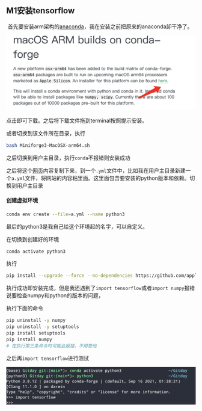 ## M1安装tensorflow

​	首先要安装arm架构的[anaconda](https://conda-forge.org/blog/posts/2020-10-29-macos-arm64/)，我在安装之前把原来的anaconda卸干净了。

<img src="M1_tensorflow.assets/image-20210918135412119.png" alt="image-20210918135412119" style="zoom: 50%;" />

点击即可下载。之后将下载文件拖到terminal按照提示安装。

或者切换到该文件所在目录，执行

```bash
bash Miniforge3-MacOSX-arm64.sh
```

之后切换到用户主目录，执行`conda`不报错则安装成功

之后将这个[网页](https://raw.githubusercontent.com/mwidjaja1/DSOnMacARM/main/environment.yml)内容复制下来，到一个`.yml`文件中，比如我在用户主目录新建一个`a.yml`文件，将网站的内容粘里面。这里面包含要安装的python版本和依赖。切换到用户主目录

#### 创建虚拟环境

```bash
conda env create --file=a.yml --name python3
```

最后的python3是我自己给这个环境起的名字，可以自定义。

在切换到创建好的环境

```bash
conda activate python3
```

执行

```bash
pip install --upgrade --force --no-dependencies https://github.com/apple/tensorflow_macos/releases/download/v0.1alpha3/tensorflow_macos-0.1a3-cp38-cp38-macosx_11_0_arm64.whl https://github.com/apple/tensorflow_macos/releases/download/v0.1alpha3/tensorflow_addons_macos-0.1a3-cp38-cp38-macosx_11_0_arm64.whl
```

执行成功即安装完成，但是我还遇到了`import tensorflow`或者`import numpy`报错说要检查numpy和python的版本的问题，

执行下面的命令

```bash
pip uninstall -y numpy
pip uninstall -y setuptools
pip install setuptools
pip install numpy
# 在执行第三条命令时可能会报错，不用管他
```

之后再`import tensorflow`进行测试

![image-20210918142316901](M1_tensorflow.assets/image-20210918142316901.png)












